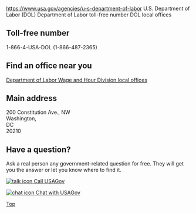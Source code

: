 

https://www.usa.gov/agencies/u-s-department-of-labor
U.S. Department of Labor (DOL)
Department of Labor toll-free number
DOL local offices

Toll-free number
----------------

1-866-4-USA-DOL (1-866-487-2365)

Find an office near you
-----------------------

[Department of Labor Wage and Hour Division local offices](https://www.dol.gov/agencies/whd/contact/local-offices)

Main address
------------

200 Constitution Ave., NW  
Washington,  
DC  
20210

Have a question?
----------------

Ask a real person any government-related question for free. They will get you the answer or let you know where to find it.

[![talk icon](https://www.usa.gov/themes/custom/usagov/images/ICONS_talk.png)
Call USAGov](https://www.usa.gov/phone)

[![chat icon](https://www.usa.gov/themes/custom/usagov/images/ICONS_chat.png)
Chat with USAGov](https://www.usa.gov/chat)

[Top](#main-content)
